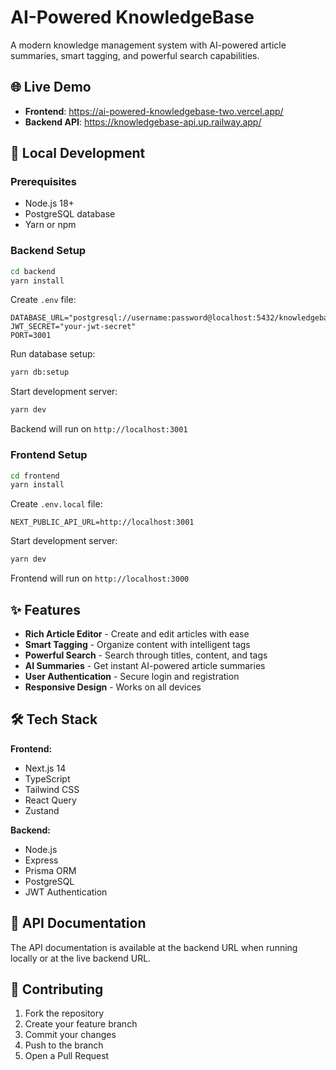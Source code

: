 # AI-Powered KnowledgeBase

A modern knowledge management system with AI-powered article summaries, smart tagging, and powerful search capabilities.

## 🌐 Live Demo

- **Frontend**: https://ai-powered-knowledgebase-two.vercel.app/
- **Backend API**: https://knowledgebase-api.up.railway.app/

## 🚀 Local Development

### Prerequisites

- Node.js 18+ 
- PostgreSQL database
- Yarn or npm

### Backend Setup

```bash
cd backend
yarn install
```

Create `.env` file:
```env
DATABASE_URL="postgresql://username:password@localhost:5432/knowledgebase"
JWT_SECRET="your-jwt-secret"
PORT=3001
```

Run database setup:
```bash
yarn db:setup
```

Start development server:
```bash
yarn dev
```

Backend will run on `http://localhost:3001`

### Frontend Setup

```bash
cd frontend
yarn install
```

Create `.env.local` file:
```env
NEXT_PUBLIC_API_URL=http://localhost:3001
```

Start development server:
```bash
yarn dev
```

Frontend will run on `http://localhost:3000`

## ✨ Features

- **Rich Article Editor** - Create and edit articles with ease
- **Smart Tagging** - Organize content with intelligent tags
- **Powerful Search** - Search through titles, content, and tags
- **AI Summaries** - Get instant AI-powered article summaries
- **User Authentication** - Secure login and registration
- **Responsive Design** - Works on all devices

## 🛠️ Tech Stack

**Frontend:**
- Next.js 14
- TypeScript
- Tailwind CSS
- React Query
- Zustand

**Backend:**
- Node.js
- Express
- Prisma ORM
- PostgreSQL
- JWT Authentication

## 📝 API Documentation

The API documentation is available at the backend URL when running locally or at the live backend URL.

## 🤝 Contributing

1. Fork the repository
2. Create your feature branch
3. Commit your changes
4. Push to the branch
5. Open a Pull Request
